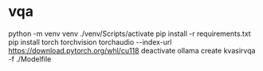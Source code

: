 # vqa

python -m venv venv
./venv/Scripts/activate
pip install -r requirements.txt
pip install torch torchvision torchaudio --index-url https://download.pytorch.org/whl/cu118
deactivate
ollama create kvasirvqa -f ./Modelfile 